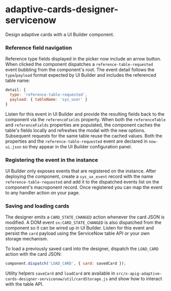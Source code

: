 adaptive-cards-designer-servicenow
===================================
Design adaptive cards with a UI Builder component.

### Reference field navigation


Reference type fields displayed in the picker now include an arrow button. When
clicked the component dispatches a `reference-table-requested` event bubbling
from the component's root. The event detail follows the `type`/`payload`
format expected by UI Builder and includes the referenced table name:

```javascript
detail: {
  type: 'reference-table-requested',
  payload: { tableName: 'sys_user' }
}
```

Listen for this event in UI Builder and provide the resulting fields back to the
component via the `referenceFields` property. When both the `referenceTable`
and `referenceFields` properties are populated, the component caches the table's
fields locally and refreshes the modal with the new options. Subsequent requests
for the same table reuse the cached values. Both the properties and the
`reference-table-requested` event are declared in `now-ui.json` so they appear in
the UI Builder configuration panel.

### Registering the event in the instance

UI Builder only exposes events that are registered on the instance. After
deploying the component, create a `sys_ux_event` record with the name
`reference-table-requested` and add it to the dispatched events list on the
component's macroponent record. Once registered you can map the event to any
handler action on your page.

### Saving and loading cards

The designer emits a `CARD_STATE_CHANGED` action whenever the card JSON is
modified. A DOM event `sn:CARD_STATE_CHANGED` is also dispatched from the
component so it can be wired up in UI Builder. Listen for this event and persist
the `card` payload using the ServiceNow table API or your own storage
mechanism.

To load a previously saved card into the designer, dispatch the `LOAD_CARD`
action with the card JSON:

```javascript
component.dispatch('LOAD_CARD', { card: savedCard });
```

Utility helpers `saveCard` and `loadCard` are available in
`src/x-apig-adaptive-cards-designer-servicenow/util/cardStorage.js` and show how
to interact with the table API.
